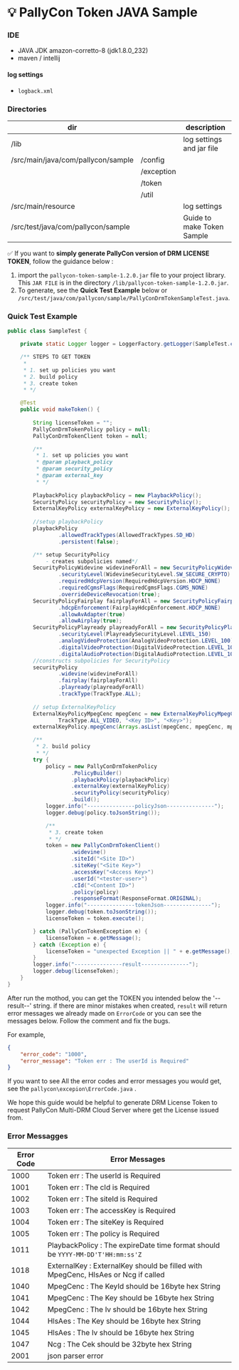 # :bulb: PallyCon Token JAVA Sample



### IDE

- JAVA JDK amazon-corretto-8  (jdk1.8.0_232)
- maven / intellij



#### log settings

- `logback.xml`



### Directories

| dir                                |            | description                |
| ---------------------------------- | ---------- | -------------------------- |
| /lib                               |            | log settings and jar file  |
| /src/main/java/com/pallycon/sample | /config    |                            |
|                                    | /exception |                            |
|                                    | /token     |                            |
|                                    | /util      |                            |
| /src/main/resource                 |            | log settings               |
| /src/test/java/com/pallycon/sample |            | Guide to make Token Sample |

✅ If you want to **simply generate PallyCon version of DRM LICENSE TOKEN**, follow the guidance below :

1. import the `pallycon-token-sample-1.2.0.jar` file to your project library. This `JAR FILE` is in the directory `/lib/pallycon-token-sample-1.2.0.jar`.
2. To generate, see the **Quick Test Example** below or `/src/test/java/com/pallycon/sample/PallyConDrmTokenSampleTest.java`.





### Quick Test Example

```java
public class SampleTest {

    private static Logger logger = LoggerFactory.getLogger(SampleTest.class);

    /** STEPS TO GET TOKEN
     * 
     * 1. set up policies you want
     * 2. build policy
     * 3. create token
     * */

    @Test
    public void makeToken() {
        
        String licenseToken = "";
        PallyConDrmTokenPolicy policy = null;
        PallyConDrmTokenClient token = null;

        /**
         * 1. set up policies you want
         * @param playback_policy
         * @param security_policy
         * @param external_key
         * */
        
        PlaybackPolicy playbackPolicy = new PlaybackPolicy();
        SecurityPolicy securityPolicy = new SecurityPolicy();
        ExternalKeyPolicy externalKeyPolicy = new ExternalKeyPolicy();
        
        //setup playbackPolicy
        playbackPolicy
                .allowedTrackTypes(AllowedTrackTypes.SD_HD)
                .persistent(false);

        /** setup SecurityPolicy
            - creates subpolicies named*/
        SecurityPolicyWidevine widevineForAll = new SecurityPolicyWidevine()
                .securityLevel(WidevineSecurityLevel.SW_SECURE_CRYPTO)
                .requiredHdcpVersion(RequiredHdcpVersion.HDCP_NONE)
                .requiredCgmsFlags(RequiredCgmsFlags.CGMS_NONE)
                .overrideDeviceRevocation(true);
        SecurityPolicyFairplay fairplayForAll = new SecurityPolicyFairplay()
                .hdcpEnforcement(FairplayHdcpEnforcement.HDCP_NONE)
                .allowAvAdapter(true)
                .allowAirplay(true);
        SecurityPolicyPlayready playreadyForAll = new SecurityPolicyPlayready()
                .securityLevel(PlayreadySecurityLevel.LEVEL_150)
                .analogVideoProtection(AnalogVideoProtection.LEVEL_100)
                .digitalVideoProtection(DigitalVideoProtection.LEVEL_100)
                .digitalAudioProtection(DigitalAudioProtection.LEVEL_100);
        //constructs subpolicies for SecurityPolicy
        securityPolicy
                .widevine(widevineForAll)
                .fairplay(fairplayForAll)
                .playready(playreadyForAll)
                .trackType(TrackType.ALL);
     
        // setup ExternalKeyPolicy
        ExternalKeyPolicyMpegCenc mpegCenc = new ExternalKeyPolicyMpegCenc(
                TrackType.ALL_VIDEO, "<Key ID>", "<Key>");
        externalKeyPolicy.mpegCenc(Arrays.asList(mpegCenc, mpegCenc, mpegCenc));

        /**
         * 2. build policy
         * */
        try {
            policy = new PallyConDrmTokenPolicy
                    .PolicyBuilder()
                    .playbackPolicy(playbackPolicy)
                    .externalKey(externalKeyPolicy)
                    .securityPolicy(securityPolicy)
                    .build();
            logger.info("---------------policyJson---------------");
            logger.debug(policy.toJsonString());

            /**
             * 3. create token
             * */
            token = new PallyConDrmTokenClient()
                	.widevine()
                    .siteId("<Site ID>")
                    .siteKey("<Site Key>")
                    .accessKey("<Access Key>")
                    .userId("<tester-user>")
                	.cId("<Content ID>")
                    .policy(policy)
                    .responseFormat(ResponseFormat.ORIGINAL);
            logger.info("---------------tokenJson---------------");
            logger.debug(token.toJsonString());
            licenseToken = token.execute();

        } catch (PallyConTokenException e) {
            licenseToken = e.getMessage();
        } catch (Exception e) {
            licenseToken = "unexpected Exception || " + e.getMessage();
        }
        logger.info("---------------result---------------");
        logger.debug(licenseToken);
    }
}
```

After run the mothod, you can get the TOKEN you intended below the '--result--' string.  if there are minor mistakes when created, `result` will return error messages we already made on  `ErrorCode` or you can see the messages below. Follow the comment and fix the bugs. 

For example, 

```json
{
    "error_code": "1000",
    "error_message": "Token err : The userId is Required"
}
```

If you want to see All the error codes and error messages you would get, see the `pallycon\excepion\ErrorCode.java` . 





We hope this guide would be helpful to generate DRM License Token to request PallyCon Multi-DRM Cloud Server where get the License issued from.







### Error Messagges

| Error Code | Error Messages                                               |
| ---------- | ------------------------------------------------------------ |
| 1000       | Token err : The userId is Required                           |
| 1001       | Token err : The cId is Required                              |
| 1002       | Token err : The siteId is Required                           |
| 1003       | Token err : The accessKey is Required                        |
| 1004       | Token err : The siteKey is Required                          |
| 1005       | Token err : The policy is Required                           |
| 1011       | PlaybackPolicy : The expireDate time format should be `YYYY-MM-DD'T'HH:mm:ss'Z` |
| 1018       | ExternalKey : ExternalKey should be filled with MpegCenc, HlsAes or Ncg if called |
| 1040       | MpegCenc : The KeyId should be 16byte hex String             |
| 1041       | MpegCenc : The Key should be 16byte hex String               |
| 1042       | MpegCenc : The Iv should be 16byte hex String                |
| 1044       | HlsAes : The Key should be 16byte hex String                 |
| 1045       | HlsAes : The Iv should be 16byte hex String                  |
| 1047       | Ncg : The Cek should be 32byte hex String                    |
| 2001       | json parser error                                            |

